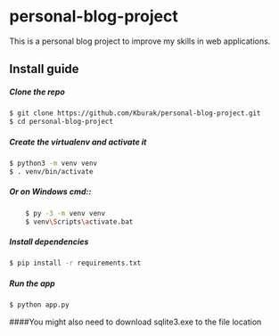 
# personal-blog-project

  This is a personal blog project to improve my  skills in web applications.

## Install guide

##### Clone the repo

```bash
$ git clone https://github.com/Kburak/personal-blog-project.git
$ cd personal-blog-project
```

##### Create the virtualenv and activate it
```bash
$ python3 -m venv venv
$ . venv/bin/activate
```

##### Or on Windows cmd::
```bash
    $ py -3 -m venv venv
    $ venv\Scripts\activate.bat
```

##### Install dependencies
```bash
$ pip install -r requirements.txt
```

##### Run the app
```bash
$ python app.py
```

####You might also need to download sqlite3.exe to the file location

